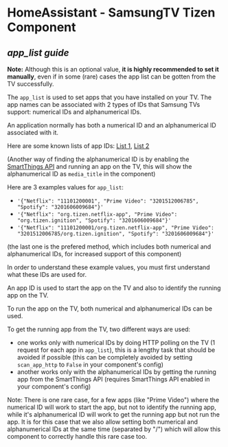 # HomeAssistant - SamsungTV Tizen Component

***app_list guide***
---------------

**Note:** Although this is an optional value, **it is highly recommended to set it manually**, even if in some (rare) cases the app list can be gotten from the TV successfully.

The `app_list` is used to set apps that you have installed on your TV. The app names can be associated with 2 types of IDs that Samsung TVs support: numerical IDs and alphanumerical IDs.

An application normally has both a numerical ID and an alphanumerical ID associated with it.

Here are some known lists of app IDs: [List 1](https://github.com/tavicu/homebridge-samsung-tizen/issues/26#issuecomment-447424879), [List 2](https://github.com/Ape/samsungctl/issues/75#issuecomment-404941201)

(Another way of finding the alphanumerical ID is by enabling the [SmartThings API](https://github.com/jaruba/ha-samsungtv-tizen/blob/master/Smartthings.md) and running an app on the TV, this will show the alphanumerical ID as `media_title` in the component)

Here are 3 examples values for `app_list`:
- `'{"Netflix": "11101200001", "Prime Video": "3201512006785", "Spotify": "3201606009684"}'`
- `'{"Netflix": "org.tizen.netflix-app", "Prime Video": "org.tizen.ignition", "Spotify": "3201606009684"}'`
- `'{"Netflix": "11101200001/org.tizen.netflix-app", "Prime Video": "3201512006785/org.tizen.ignition", "Spotify": "3201606009684"}'`

(the last one is the prefered method, which includes both numerical and alphanumerical IDs, for increased support of this component)

In order to understand these example values, you must first understand what these IDs are used for.

An app ID is used to start the app on the TV and also to identify the running app on the TV.

To run the app on the TV, both numerical and alphanumerical IDs can be used.

To get the running app from the TV, two different ways are used:
- one works only with numerical IDs by doing HTTP polling on the TV (1 request for each app in `app_list`), this is a lengthy task that should be avoided if possible (this can be completely avoided by setting `scan_app_http` to `False` in your component's config)
- another works only with the alphanumerical IDs by getting the running app from the SmartThings API (requires SmartThings API enabled in your component's config)

Note: There is one rare case, for a few apps (like "Prime Video") where the numerical ID will work to start the app, but not to identify the running app, while it's alphanumerical ID will work to get the running app but not run the app. It is for this case that we also allow setting both numerical and alphanumerical IDs at the same time (separated by "/") which will allow this component to correctly handle this rare case too.

